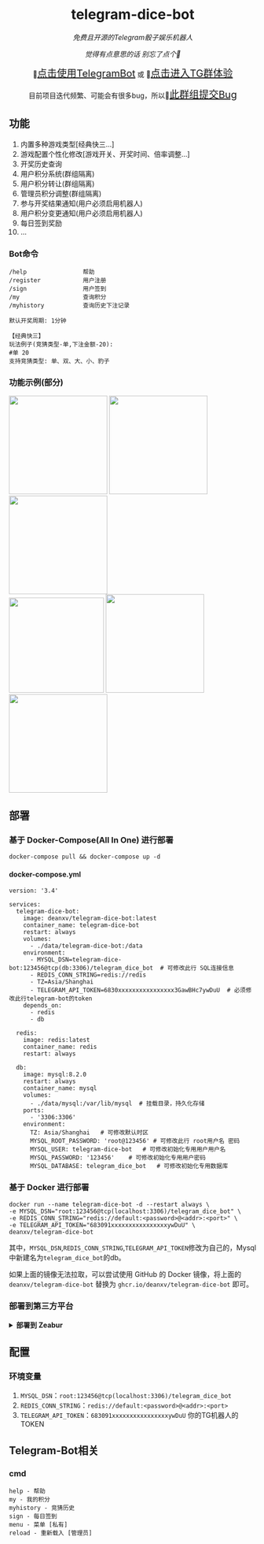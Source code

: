 <div align="center">

# telegram-dice-bot

_免费且开源的Telegram骰子娱乐机器人_

_觉得有点意思的话 别忘了点个🌟_

🔨<a href="https://t.me/d_happy_bot" style="font-size: 20px;">点击使用TelegramBot</a>
或
👥<a href="https://t.me/+HOSNzxTdUnIxNjdl" style="font-size: 20px;">点击进入TG群体验</a>

目前项目迭代频繁、可能会有很多bug，所以🐞<a href="https://t.me/+cKR_eZoaCrdhOTRl" style="font-size: 20px;">此群组提交Bug</a>

</div>

## 功能

1. 内置多种游戏类型[经典快三...]
2. 游戏配置个性化修改[游戏开关、开奖时间、倍率调整...]
3. 开奖历史查询
4. 用户积分系统(群组隔离)
5. 用户积分转让(群组隔离)
6. 管理员积分调整(群组隔离)
7. 参与开奖结果通知(用户必须启用机器人)
8. 用户积分变更通知(用户必须启用机器人)
9. 每日签到奖励
10. ...

### Bot命令

```
/help                帮助
/register            用户注册
/sign                用户签到
/my                  查询积分
/myhistory           查询历史下注记录

默认开奖周期: 1分钟

【经典快三】
玩法例子(竞猜类型-单,下注金额-20): 
#单 20
支持竞猜类型: 单、双、大、小、豹子
```

### 功能示例(部分)

<a href="https://sm.ms/image/4rBGa1uUCRc8MSZ" target="_blank"><img src="https://s2.loli.net/2024/01/02/4rBGa1uUCRc8MSZ.png" width="200"/></a>
<a href="https://sm.ms/image/4zYmdnBCU7vQogy" target="_blank"><img src="https://s2.loli.net/2024/01/02/4zYmdnBCU7vQogy.png" width="200"/></a>
<a href="https://sm.ms/image/nJmRrhHyVBD2W7w" target="_blank"><img src="https://s2.loli.net/2024/01/02/nJmRrhHyVBD2W7w.png" width="200"/></a>
</br>
<a href="https://sm.ms/image/GC21pfqX6cPuEnB" target="_blank"><img src="https://s2.loli.net/2024/01/02/GC21pfqX6cPuEnB.png" width="193"/></a>
<a href="https://sm.ms/image/EWobi4ezPBDNjOX" target="_blank"><img src="https://s2.loli.net/2024/01/02/EWobi4ezPBDNjOX.png" width="200"/></a>
<a href="https://sm.ms/image/Cszb3NkgQpPif6Z" target="_blank"><img src="https://s2.loli.net/2024/01/02/Cszb3NkgQpPif6Z.png" width="200"/></a>
</br>

## 部署

### 基于 Docker-Compose(All In One) 进行部署

```shell
docker-compose pull && docker-compose up -d
```

#### docker-compose.yml

```docker
version: '3.4'

services:
  telegram-dice-bot:
    image: deanxv/telegram-dice-bot:latest
    container_name: telegram-dice-bot
    restart: always
    volumes:
      - ./data/telegram-dice-bot:/data
    environment:
      - MYSQL_DSN=telegram-dice-bot:123456@tcp(db:3306)/telegram_dice_bot  # 可修改此行 SQL连接信息
      - REDIS_CONN_STRING=redis://redis
      - TZ=Asia/Shanghai
      - TELEGRAM_API_TOKEN=6830xxxxxxxxxxxxxxxx3GawBHc7ywDuU  # 必须修改此行telegram-bot的token
    depends_on:
      - redis
      - db

  redis:
    image: redis:latest
    container_name: redis
    restart: always

  db:
    image: mysql:8.2.0
    restart: always
    container_name: mysql
    volumes:
      - ./data/mysql:/var/lib/mysql  # 挂载目录，持久化存储
    ports:
      - '3306:3306'
    environment:
      TZ: Asia/Shanghai   # 可修改默认时区
      MYSQL_ROOT_PASSWORD: 'root@123456' # 可修改此行 root用户名 密码
      MYSQL_USER: telegram-dice-bot   # 可修改初始化专用用户用户名
      MYSQL_PASSWORD: '123456'    # 可修改初始化专用用户密码
      MYSQL_DATABASE: telegram_dice_bot   # 可修改初始化专用数据库
```

### 基于 Docker 进行部署

```shell
docker run --name telegram-dice-bot -d --restart always \
-e MYSQL_DSN="root:123456@tcp(localhost:3306)/telegram_dice_bot" \
-e REDIS_CONN_STRING="redis://default:<password>@<addr>:<port>" \
-e TELEGRAM_API_TOKEN="683091xxxxxxxxxxxxxxxxywDuU" \
deanxv/telegram-dice-bot
```

其中，`MYSQL_DSN`,`REDIS_CONN_STRING`,`TELEGRAM_API_TOKEN`修改为自己的，Mysql中新建名为`telegram_dice_bot`的db。

如果上面的镜像无法拉取，可以尝试使用 GitHub 的 Docker 镜像，将上面的 `deanxv/telegram-dice-bot`
替换为 `ghcr.io/deanxv/telegram-dice-bot` 即可。

### 部署到第三方平台

<details>
<summary><strong>部署到 Zeabur</strong></summary>
<div>

> Zeabur 的服务器在国外，自动解决了网络的问题，同时免费的额度也足够个人使用

点击一键部署:

[![Deploy on Zeabur](https://zeabur.com/button.svg)](https://zeabur.com/templates/81HN7O)

**一键部署后 `MYSQL_DSN` `REDIS_CONN_STRING` `TELEGRAM_API_TOKEN`变量也需要替换！**

或手动部署:

1. 首先 fork 一份代码。
2. 进入 [Zeabur](https://zeabur.com?referralCode=deanxv)，登录，进入控制台。
3. 新建一个 Project，在 Service -> Add Service 选择 prebuilt，选择 MySQL，并记下连接参数（用户名、密码、地址、端口）。
4. 新建一个 Project，在 Service -> Add Service 选择 prebuilt，选择 Redis，并记下连接参数（密码、地址、端口）。
5. 使用mysql视图化工具连接mysql，运行 ```create database `telegram_dice_bot` ``` 创建数据库。
6. 在 Service -> Add Service，选择 Git（第一次使用需要先授权），选择你 fork 的仓库。
7. Deploy 会自动开始，先取消。
8. 添加环境变量

   `MYSQL_DSN`:`<username>:<password>@tcp(<addr>:<port>)/telegram_dice_bot`

   `REDIS_CONN_STRING`:`redis://default:<password>@<addr>:<port>`

   `TELEGRAM_API_TOKEN`:`你的TG机器人的TOKEN`

   保存。
9. 选择 Redeploy。

</div>
</details>

## 配置

### 环境变量

1. `MYSQL_DSN`：`root:123456@tcp(localhost:3306)/telegram_dice_bot`
2. `REDIS_CONN_STRING`：`redis://default:<password>@<addr>:<port>`
3. `TELEGRAM_API_TOKEN`：`683091xxxxxxxxxxxxxxxxywDuU` 你的TG机器人的TOKEN

## Telegram-Bot相关

### cmd
```
help - 帮助
my - 我的积分
myhistory - 竞猜历史
sign - 每日签到
menu - 菜单 [私有]
reload - 重新载入 [管理员]
```
